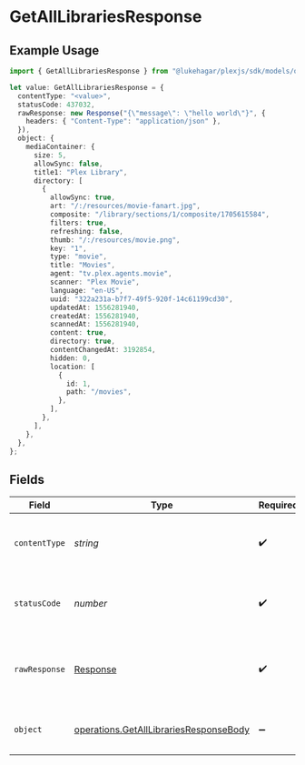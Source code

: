 # GetAllLibrariesResponse

## Example Usage

```typescript
import { GetAllLibrariesResponse } from "@lukehagar/plexjs/sdk/models/operations";

let value: GetAllLibrariesResponse = {
  contentType: "<value>",
  statusCode: 437032,
  rawResponse: new Response("{\"message\": \"hello world\"}", {
    headers: { "Content-Type": "application/json" },
  }),
  object: {
    mediaContainer: {
      size: 5,
      allowSync: false,
      title1: "Plex Library",
      directory: [
        {
          allowSync: true,
          art: "/:/resources/movie-fanart.jpg",
          composite: "/library/sections/1/composite/1705615584",
          filters: true,
          refreshing: false,
          thumb: "/:/resources/movie.png",
          key: "1",
          type: "movie",
          title: "Movies",
          agent: "tv.plex.agents.movie",
          scanner: "Plex Movie",
          language: "en-US",
          uuid: "322a231a-b7f7-49f5-920f-14c61199cd30",
          updatedAt: 1556281940,
          createdAt: 1556281940,
          scannedAt: 1556281940,
          content: true,
          directory: true,
          contentChangedAt: 3192854,
          hidden: 0,
          location: [
            {
              id: 1,
              path: "/movies",
            },
          ],
        },
      ],
    },
  },
};
```

## Fields

| Field                                                                                                   | Type                                                                                                    | Required                                                                                                | Description                                                                                             |
| ------------------------------------------------------------------------------------------------------- | ------------------------------------------------------------------------------------------------------- | ------------------------------------------------------------------------------------------------------- | ------------------------------------------------------------------------------------------------------- |
| `contentType`                                                                                           | *string*                                                                                                | :heavy_check_mark:                                                                                      | HTTP response content type for this operation                                                           |
| `statusCode`                                                                                            | *number*                                                                                                | :heavy_check_mark:                                                                                      | HTTP response status code for this operation                                                            |
| `rawResponse`                                                                                           | [Response](https://developer.mozilla.org/en-US/docs/Web/API/Response)                                   | :heavy_check_mark:                                                                                      | Raw HTTP response; suitable for custom response parsing                                                 |
| `object`                                                                                                | [operations.GetAllLibrariesResponseBody](../../../sdk/models/operations/getalllibrariesresponsebody.md) | :heavy_minus_sign:                                                                                      | The libraries available on the Server                                                                   |